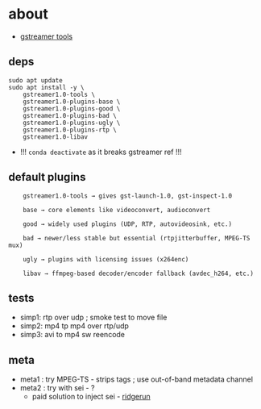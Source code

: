 # about

* [gstreamer tools](./gtools/readme.md) 

## deps

```
sudo apt update
sudo apt install -y \
    gstreamer1.0-tools \
    gstreamer1.0-plugins-base \
    gstreamer1.0-plugins-good \
    gstreamer1.0-plugins-bad \
    gstreamer1.0-plugins-ugly \
    gstreamer1.0-plugins-rtp \
    gstreamer1.0-libav
```

* !!! ``` conda deactivate ``` as it breaks gstreamer ref !!!

## default plugins

```
    gstreamer1.0-tools → gives gst-launch-1.0, gst-inspect-1.0

    base → core elements like videoconvert, audioconvert

    good → widely used plugins (UDP, RTP, autovideosink, etc.)

    bad → newer/less stable but essential (rtpjitterbuffer, MPEG-TS mux)

    ugly → plugins with licensing issues (x264enc)

    libav → ffmpeg-based decoder/encoder fallback (avdec_h264, etc.)
```

## tests

* simp1:  rtp over udp ; smoke test to move file
* simp2:  mp4 tp mp4 over rtp/udp
* simp3:  avi to mp4 sw reencode

## meta

* meta1 : try MPEG-TS - strips tags ; use out-of-band metadata channel 
* meta2 : try with sei - ?
    * paid solution to inject sei - [ridgerun](https://developer.ridgerun.com/wiki/index.php/GstSEIMetadata/Examples/Using_gst-launch)